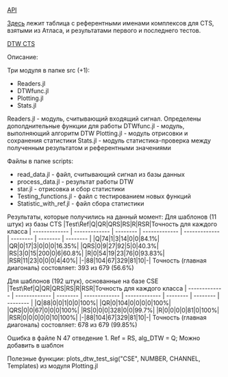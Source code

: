 [API](https://docs.google.com/document/d/15S-l3xFYkZzDPjWqhdg8-dzoC4kjOaoLgrXlObL3mHI/edit)

[Здесь](https://docs.google.com/spreadsheets/d/1XD9cMNXDkx_SQkhQfctSiTL_ooMIVG1hnuiRw8Ysd_Q/edit?usp=sharing) лежит таблица с референтными именами комплексов для CTS, взятыми из Атласа, и результатами первого и последнего тестов.

[DTW CTS](https://docs.google.com/spreadsheets/d/16_rrhj5hArVJwm8eLntaSSrybjEHx4Ql2goQJncBXg0/edit?gid=305734201#gid=305734201)

Описание:

Три модуля в папке src (+1):
- Readers.jl
- DTWfunc.jl
- Plotting.jl
- Stats.jl

Readers.jl - модуль, считывающий входящий сигнал. Определены дополднительные функции для работы
DTWfunc.jl - модуль, выполняющий алгоритм DTW
Plotting.jl - модуль отрисовки и сохранения статистики 
Stats.jl - модуль статистика-проверка между полученным результатом и референтными значениями

Файлы в папке scripts:
- read_data.jl - файл, считывающий сигнал из базы данных
- process_data.jl - результат работы DTW
- star.jl - отрисовка и сбор статистики
- Testing_functions.jl - файл с тестированием новых функций
- Statistic_with_ref.jl - файл сбора статистики

Результаты, которые получились на данный момент:
Для шаблонов (11 штук) из базы CTS
|Test\Ref|Q|QR|QRS|RS|R|RSR|Точность для каждого класса
| ------------- | ------------- | -------- | ------------- | ------------- | -------- | -------- | -------- |
|Q|74|1|3|14|0|0|84.1%|
|QR|0|17|3|0|0|0|16.35%|
|QRS|0|9|27|92|5|0|40.3%|
|RS|3|0|15|200|0|6|60.8%|
|R|0|54|19|23|76|0|93.83%|
|RSR|11|23|0|0|0|4|40%|
|-|88|104|67|329|81|10|-|
Точность (главная диагональ) состовляет: 393 из 679 (56.6%)

Для шаблонов (192 штук), основанные на базе CSE
|Test\Ref|Q|QR|QRS|RS|R|RSR|Точность для каждого класса
| ------------- | ------------- | -------- | ------------- | ------------- | -------- | -------- | -------- |
|Q|88|0|0|1|0|0|100%|
|QR|0|104|0|0|0|0|100%|
|QRS|0|0|67|0|0|0|100%|
|RS|0|0|0|328|0|0|99.7%|
|R|0|0|0|0|81|0|100%|
|RSR|0|0|0|0|0|10|100%|
|-|88|104|67|329|81|10|-|
Точность (главная диагональ) состовляет: 678 из 679 (99.85%)

Ошибка в файле N 47 отведение 1. Ref = RS, alg_DTW = Q; Можно добавить в шаблон

Полезные функции:
plots_dtw_test_sig("CSE", NUMBER, CHANNEL, Templates) из модуля Plotting.jl
